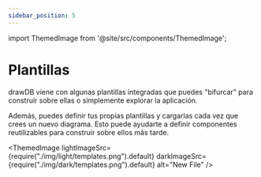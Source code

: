 ```yaml
---
sidebar_position: 5
---
```


import ThemedImage from '@site/src/components/ThemedImage';

# Plantillas

drawDB viene con algunas plantillas integradas que puedes "bifurcar" para construir sobre ellas o simplemente explorar la aplicación.

Además, puedes definir tus propias plantillas y cargarlas cada vez que crees un nuevo diagrama. Esto puede ayudarte a definir componentes reutilizables para construir sobre ellos más tarde.

<ThemedImage lightImageSrc={require("./img/light/templates.png").default} darkImageSrc={require("./img/dark/templates.png").default} alt="New File" />

